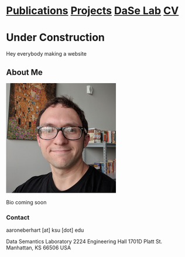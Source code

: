 # [Publications](papers.md) [Projects](projects.md) [DaSe Lab](https://daselab.cs.ksu.edu/) [CV](cv.md)

# Under Construction

Hey everybody making a website

## About Me

![Me](me.png)<!-- .element height="40%" width="40%" -->

Bio coming soon

### Contact

aaroneberhart \[at\] ksu \[dot\] edu

Data Semantics Laboratory
2224 Engineering Hall
1701D Platt St.
Manhattan, KS 66506
USA
